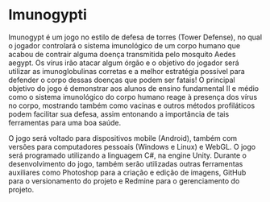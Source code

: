 # Imunogypti
Imunogypt é um jogo no estilo de defesa de torres (Tower Defense), no qual o jogador controlará o sistema imunológico de um corpo humano que acabou de contrair alguma doença transmitida pelo mosquito Aedes aegypt. Os vírus irão atacar algum órgão e o objetivo do jogador será utilizar as imunoglobulinas corretas e a melhor estratégia possível para defender o corpo dessas doenças que podem ser fatais! O principal objetivo do jogo é demonstrar aos alunos de ensino fundamental II e médio como o sistema imunológico do corpo humano reage à presença dos vírus no corpo, mostrando também como vacinas e outros métodos profiláticos podem facilitar sua defesa, assim entonando a importância de tais ferramentas para uma boa saúde.

O jogo será voltado para dispositivos mobile (Android), também com versões para computadores pessoais (Windows e Linux) e WebGL. O jogo será programado utilizando a linguagem C#, na engine Unity. Durante o desenvolvimento do jogo, também serão utilizadas outras ferramentas auxiliares como Photoshop para a criação e edição de imagens, GitHub para o versionamento do projeto e Redmine para o gerenciamento do projeto.
